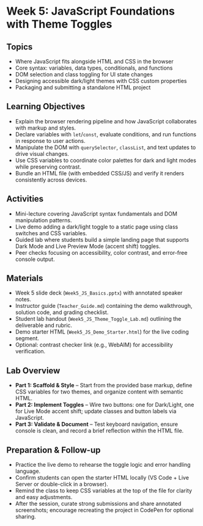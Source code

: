 # Week 5: JavaScript Foundations with Theme Toggles

## Topics
- Where JavaScript fits alongside HTML and CSS in the browser
- Core syntax: variables, data types, conditionals, and functions
- DOM selection and class toggling for UI state changes
- Designing accessible dark/light themes with CSS custom properties
- Packaging and submitting a standalone HTML project

## Learning Objectives
- Explain the browser rendering pipeline and how JavaScript collaborates with markup and styles.
- Declare variables with `let`/`const`, evaluate conditions, and run functions in response to user actions.
- Manipulate the DOM with `querySelector`, `classList`, and text updates to drive visual changes.
- Use CSS variables to coordinate color palettes for dark and light modes while preserving contrast.
- Bundle an HTML file (with embedded CSS/JS) and verify it renders consistently across devices.

## Activities
- Mini-lecture covering JavaScript syntax fundamentals and DOM manipulation patterns.
- Live demo adding a dark/light toggle to a static page using class switches and CSS variables.
- Guided lab where students build a simple landing page that supports Dark Mode and Live Preview Mode (accent shift) toggles.
- Peer checks focusing on accessibility, color contrast, and error-free console output.

## Materials
- Week 5 slide deck (`Week5_JS_Basics.pptx`) with annotated speaker notes.
- Instructor guide (`Teacher_Guide.md`) containing the demo walkthrough, solution code, and grading checklist.
- Student lab handout (`Week5_JS_Theme_Toggle_Lab.md`) outlining the deliverable and rubric.
- Demo starter HTML (`Week5_JS_Demo_Starter.html`) for the live coding segment.
- Optional: contrast checker link (e.g., WebAIM) for accessibility verification.

## Lab Overview
- **Part 1: Scaffold & Style** – Start from the provided base markup, define CSS variables for two themes, and organize content with semantic HTML.
- **Part 2: Implement Toggles** – Wire two buttons: one for Dark/Light, one for Live Mode accent shift; update classes and button labels via JavaScript.
- **Part 3: Validate & Document** – Test keyboard navigation, ensure console is clean, and record a brief reflection within the HTML file.

## Preparation & Follow-up
- Practice the live demo to rehearse the toggle logic and error handling language.
- Confirm students can open the starter HTML locally (VS Code + Live Server or double-click in a browser).
- Remind the class to keep CSS variables at the top of the file for clarity and easy adjustments.
- After the session, curate strong submissions and share annotated screenshots; encourage recreating the project in CodePen for optional sharing.

